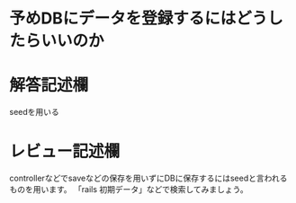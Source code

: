 # 予めDBにデータを登録するにはどうしたらいいのか
# 解答記述欄
seedを用いる

# レビュー記述欄
controllerなどでsaveなどの保存を用いずにDBに保存するにはseedと言われるものを用います。
「rails 初期データ」などで検索してみましょう。

